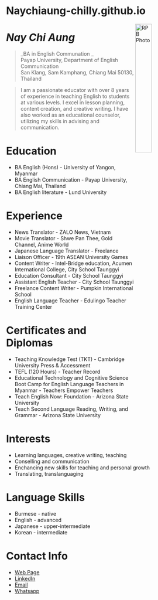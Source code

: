 # Naychiaung-chilly.github.io

<img src="http://Naychiaung-chilly.github.io/img/pc.jpg" alt="RPB Photo" align="right" width="30%"/>

# _Nay Chi Aung_
> _BA in English Communation _<br />
> Payap University, Department of English Communication<br />
> San Klang, Sam Kamphang, Chiang Mai 50130, Thailand<br />

> I am a passionate educator with over 8 years of experience in teaching English to students at various levels. I excel in lesson planning, content creation, and creative writing. I have also worked as an educational counselor, utilizing my skills in advising and communication.

# Education
* BA English (Hons) - University of Yangon, Myanmar
* BA English Communication - Payap University, Chiang Mai, Thailand
* BA English literature - Lund University

# Experience
* News Translator - ZALO News, Vietnam
* Movie Translator - Shwe Pan Thee, Gold Channel, Anime World
* Japanese Language Translator - Freelance
* Liaison Officer - 19th ASEAN University Games
* Content Writer -  Intel-Bridge education, Acumen International College,
 City School Taunggyi
* Education Consultant -  City School Taunggyi
* Assistant English Teacher - City School Taunggyi
* Freelance Content Writer - Pumpkin International School
* English Language Teacher - Edulingo Teacher Training Center

# Certificates and Diplomas
* Teaching Knowledge Test (TKT) - Cambridge University Press & Accessment
* TEFL (120 Hours) - Teacher Record
* Educational Technology and Cognitive Science Boot Camp for English Language Teachers in Myanmar - Teachers Empower Teachers
* Teach English Now: Foundation - Arizona State University
* Teach Second Language Reading, Writing, and Grammar - Arizona State University
  
# Interests
* Learning languages, creative writing, teaching
* Conselling and communication
* Enchancing new skills for teaching and personal growth
* Translating, translanguaging

# Language Skills
* Burmese - native
* English - advanced
* Japanese - upper-intermediate
* Korean - intermediate

# Contact Info
* [Web Page](https://Naychiaung-chilly.github.io)
* [LinkedIn]( www.linkedin.com/in/nay-chi-aung)
* [Email](naychi7899aung@gmail.com)
* [Whatsapp](https://wa.me/qr/7F74WWG24EJ3M1)
